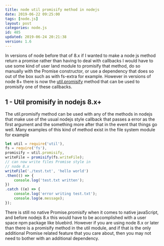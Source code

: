 ```yaml
---
title: node util promisify method in nodejs
date: 2019-06-22 09:25:00
tags: [node.js]
layout: post
categories: node.js
id: 485
updated: 2019-06-24 20:21:38
version: 1.6
---
```


In versions of node before that of 8.x if I wanted to make a node js method return a promise rather than having to deal with callbacks I would have to use some kind of user land module to promisify that method, do so manually with the Promise constructor, or use a dependency that does so out of the box such as with fs-extra for example. However in versions of node 8+ there is now the [util.promisify](https://nodejs.org/dist/latest-v8.x/docs/api/util.html#util_util_promisify_original) method that can be used to promisify one of these callbacks.

<!-- more -->

## 1 - Util promisify in nodejs 8.x+

The util.promisify method can be used with any of the methods in nodejs that make use of the usual nodejs style callback that passes a error as the first argument and the something more after that in the event that things go well. Many examples of this kind of method exist in the file system module for example

```js
let util = require('util'),
fs = require('fs'),
promisify = util.promisify,
writeFile = promisify(fs.writeFile);
// can now write files Promise style in
// node 8.x
writeFile('./test.txt', 'hello world')
.then(() => {
    console.log('test.txt written');
})
.catch ((e) => {
    console.log('error writing test.txt');
    console.log(e.message);
});
```

There is still no native Promise.promisify when it comes to native javaScript, and before nodejs 8.x this would have to be accomplished with a user space npm package like bluebird. However if you are using node 8.x or later than there is a promisify method in the util module, and if that is the only additional Promise related feature that you care about, then you may not need to bother with an additional dependency.